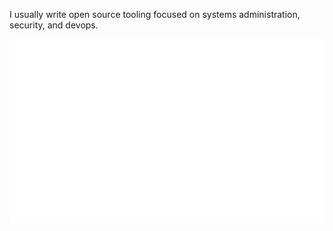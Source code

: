 I usually write open source tooling focused on systems administration, security, and devops.


![](https://raw.githubusercontent.com/heywoodlh/github-stats/master/generated/overview.svg#gh-dark-mode-only)
